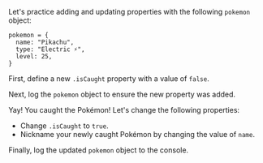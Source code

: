 Let's practice adding and updating properties with the following ``pokemon`` object:
```
pokemon = {
  name: "Pikachu",
  type: "Electric ⚡️",
  level: 25,
}
```
First, define a new ``.isCaught`` property with a value of ``false``.

Next, log the ``pokemon`` object to ensure the new property was added.

Yay! You caught the Pokémon! Let's change the following properties:

- Change ``.isCaught`` to ``true``.
- Nickname your newly caught Pokémon by changing the value of ``name``.

Finally, log the updated ``pokemon`` object to the console.

